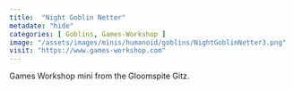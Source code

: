 ```yaml
---
title:  "Night Goblin Netter"
metadate: "hide"
categories: [ Goblins, Games-Workshop ]
image: "/assets/images/minis/humanoid/goblins/NightGoblinNetter3.png"
visit: "https://www.games-workshop.com"
---
```

Games Workshop mini from the Gloomspite Gitz.